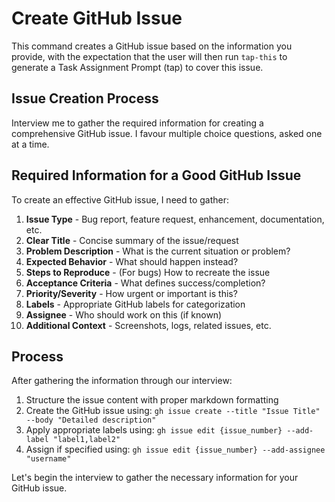 # Create GitHub Issue

This command creates a GitHub issue based on the information you provide, with the expectation that the user will then run `tap-this` to generate a Task Assignment Prompt (tap) to cover this issue.

## Issue Creation Process
Interview me to gather the required information for creating a comprehensive GitHub issue. I favour multiple choice questions, asked one at a time.

## Required Information for a Good GitHub Issue

To create an effective GitHub issue, I need to gather:

1. **Issue Type** - Bug report, feature request, enhancement, documentation, etc.
2. **Clear Title** - Concise summary of the issue/request
3. **Problem Description** - What is the current situation or problem?
4. **Expected Behavior** - What should happen instead?
5. **Steps to Reproduce** - (For bugs) How to recreate the issue
6. **Acceptance Criteria** - What defines success/completion?
7. **Priority/Severity** - How urgent or important is this?
8. **Labels** - Appropriate GitHub labels for categorization
9. **Assignee** - Who should work on this (if known)
10. **Additional Context** - Screenshots, logs, related issues, etc.

## Process

After gathering the information through our interview:

1. Structure the issue content with proper markdown formatting
2. Create the GitHub issue using: `gh issue create --title "Issue Title" --body "Detailed description"`
3. Apply appropriate labels using: `gh issue edit {issue_number} --add-label "label1,label2"`
4. Assign if specified using: `gh issue edit {issue_number} --add-assignee "username"`

Let's begin the interview to gather the necessary information for your GitHub issue.